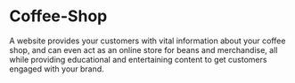 # Coffee-Shop
A website provides your customers with vital information about your coffee shop, and can even act as an online store for beans and merchandise, all while providing educational and entertaining content to get customers engaged with your brand.
